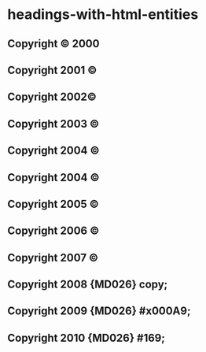 # headings-with-html-entities

<!-- markdownlint-disable heading-style -->

## Copyright &copy; 2000

## Copyright 2001 &copy;

## Copyright 2002&copy;

## Copyright 2003 &COPY;

## Copyright 2004 &#x000A9;

## Copyright 2004 &#X000A9;

## Copyright 2005 &#169;

## Copyright 2006 &#169; ##

Copyright 2007 &copy;
---------------------

## Copyright 2008 {MD026} copy;

## Copyright 2009 {MD026} #x000A9;

## Copyright 2010 {MD026} #169;
